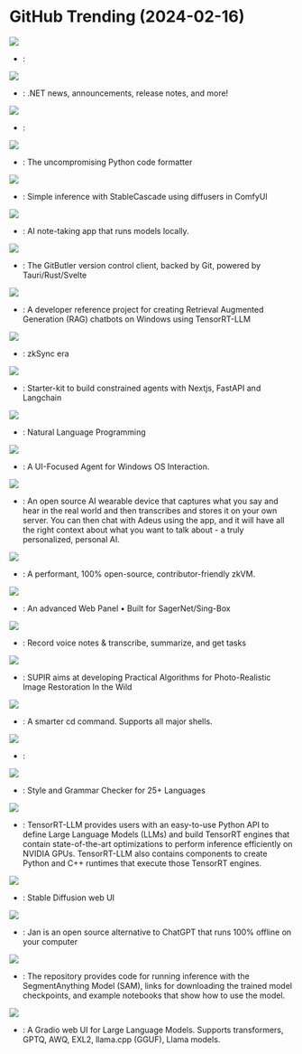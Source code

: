 # GitHub Trending (2024-02-16)

![](https://img.shields.io/badge/Jupyter%20Notebook-New%201-green?style=flat-square&logo=appveyor)
- [](https://github.comundefined): 

![](https://img.shields.io/badge/PowerShell-New%20103-green?style=flat-square&logo=appveyor)
- [](https://github.comundefined): .NET news, announcements, release notes, and more!

![](https://img.shields.io/badge/JavaScript-New%20275-green?style=flat-square&logo=appveyor)
- [](https://github.comundefined): 

![](https://img.shields.io/badge/Python-New%20118-green?style=flat-square&logo=appveyor)
- [](https://github.comundefined): The uncompromising Python code formatter

![](https://img.shields.io/badge/Python-New%2028-green?style=flat-square&logo=appveyor)
- [](https://github.comundefined): Simple inference with StableCascade using diffusers in ComfyUI

![](https://img.shields.io/badge/TypeScript-New%20933-green?style=flat-square&logo=appveyor)
- [](https://github.comundefined): AI note-taking app that runs models locally.

![](https://img.shields.io/badge/TypeScript-New%201-green?style=flat-square&logo=appveyor)
- [](https://github.comundefined): The GitButler version control client, backed by Git, powered by Tauri/Rust/Svelte

![](https://img.shields.io/badge/Python-New%20194-green?style=flat-square&logo=appveyor)
- [](https://github.comundefined): A developer reference project for creating Retrieval Augmented Generation (RAG) chatbots on Windows using TensorRT-LLM

![](https://img.shields.io/badge/Rust-New%2072-green?style=flat-square&logo=appveyor)
- [](https://github.comundefined): zkSync era

![](https://img.shields.io/badge/TypeScript-New%20170-green?style=flat-square&logo=appveyor)
- [](https://github.comundefined): Starter-kit to build constrained agents with Nextjs, FastAPI and Langchain

![](https://img.shields.io/badge/Go-New%2051-green?style=flat-square&logo=appveyor)
- [](https://github.comundefined): Natural Language Programming

![](https://img.shields.io/badge/Python-New%2057-green?style=flat-square&logo=appveyor)
- [](https://github.comundefined): A UI-Focused Agent for Windows OS Interaction.

![](https://img.shields.io/badge/TypeScript-New%20206-green?style=flat-square&logo=appveyor)
- [](https://github.comundefined): An open source AI wearable device that captures what you say and hear in the real world and then transcribes and stores it on your own server. You can then chat with Adeus using the app, and it will have all the right context about what you want to talk about - a truly personalized, personal AI.

![](https://img.shields.io/badge/Rust-New%2071-green?style=flat-square&logo=appveyor)
- [](https://github.comundefined): A performant, 100% open-source, contributor-friendly zkVM.

![](https://img.shields.io/badge/Vue-New%20138-green?style=flat-square&logo=appveyor)
- [](https://github.comundefined): An advanced Web Panel • Built for SagerNet/Sing-Box

![](https://img.shields.io/badge/TypeScript-New%20243-green?style=flat-square&logo=appveyor)
- [](https://github.comundefined): Record voice notes & transcribe, summarize, and get tasks

![](https://img.shields.io/badge/Python-New%2088-green?style=flat-square&logo=appveyor)
- [](https://github.comundefined): SUPIR aims at developing Practical Algorithms for Photo-Realistic Image Restoration In the Wild

![](https://img.shields.io/badge/Rust-New%20325-green?style=flat-square&logo=appveyor)
- [](https://github.comundefined): A smarter cd command. Supports all major shells.

![](https://img.shields.io/badge/Python-New%20196-green?style=flat-square&logo=appveyor)
- [](https://github.comundefined): 

![](https://img.shields.io/badge/Java-New%20114-green?style=flat-square&logo=appveyor)
- [](https://github.comundefined): Style and Grammar Checker for 25+ Languages

![](https://img.shields.io/badge/C%2B%2B-New%2054-green?style=flat-square&logo=appveyor)
- [](https://github.comundefined): TensorRT-LLM provides users with an easy-to-use Python API to define Large Language Models (LLMs) and build TensorRT engines that contain state-of-the-art optimizations to perform inference efficiently on NVIDIA GPUs. TensorRT-LLM also contains components to create Python and C++ runtimes that execute those TensorRT engines.

![](https://img.shields.io/badge/Python-New%20101-green?style=flat-square&logo=appveyor)
- [](https://github.comundefined): Stable Diffusion web UI

![](https://img.shields.io/badge/TypeScript-New%20255-green?style=flat-square&logo=appveyor)
- [](https://github.comundefined): Jan is an open source alternative to ChatGPT that runs 100% offline on your computer

![](https://img.shields.io/badge/Jupyter%20Notebook-New%2021-green?style=flat-square&logo=appveyor)
- [](https://github.comundefined): The repository provides code for running inference with the SegmentAnything Model (SAM), links for downloading the trained model checkpoints, and example notebooks that show how to use the model.

![](https://img.shields.io/badge/Python-New%2080-green?style=flat-square&logo=appveyor)
- [](https://github.comundefined): A Gradio web UI for Large Language Models. Supports transformers, GPTQ, AWQ, EXL2, llama.cpp (GGUF), Llama models.

